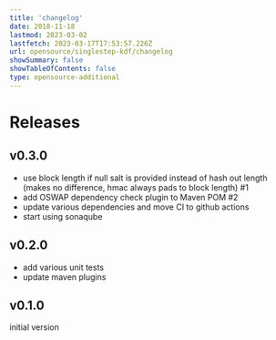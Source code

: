 ```yaml
---
title: 'changelog'
date: 2018-11-18
lastmod: 2023-03-02
lastfetch: 2023-03-17T17:53:57.226Z
url: opensource/singlestep-kdf/changelog
showSummary: false
showTableOfContents: false
type: opensource-additional
---
```

# Releases

## v0.3.0

* use block length if null salt is provided instead of hash out length (makes no difference, hmac always pads to block length) #1
* add OSWAP dependency check plugin to Maven POM #2
* update various dependencies and move CI to github actions
* start using sonaqube

## v0.2.0

* add various unit tests
* update maven plugins

## v0.1.0

initial version
